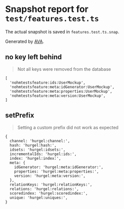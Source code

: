 # Snapshot report for `test/features.test.ts`

The actual snapshot is saved in `features.test.ts.snap`.

Generated by [AVA](https://ava.li).

## no key left behind

> Not all keys were removed from the database

    [
      'nohmtestsfeature:ids:UserMockup',
      'nohmtestsfeature:meta:idGenerator:UserMockup',
      'nohmtestsfeature:meta:properties:UserMockup',
      'nohmtestsfeature:meta:version:UserMockup',
    ]

## setPrefix

> Setting a custom prefix did not work as expected

    {
      channel: 'hurgel:channel:',
      hash: 'hurgel:hash:',
      idsets: 'hurgel:idsets:',
      incrementalIds: 'hurgel:ids:',
      index: 'hurgel:index:',
      meta: {
        idGenerator: 'hurgel:meta:idGenerator:',
        properties: 'hurgel:meta:properties:',
        version: 'hurgel:meta:version:',
      },
      relationKeys: 'hurgel:relationKeys:',
      relations: 'hurgel:relations:',
      scoredindex: 'hurgel:scoredindex:',
      unique: 'hurgel:uniques:',
    }
